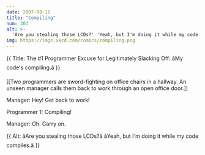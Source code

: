 ```yaml
---
date: 2007-08-15
title: "Compiling"
num: 303
alt: >-
  'Are you stealing those LCDs?' 'Yeah, but I'm doing it while my code compiles.'
img: https://imgs.xkcd.com/comics/compiling.png
---
```

{{ Title: The #1 Programmer Excuse for Legitimately Slacking Off: âMy code's compiling.â }}

[[Two programmers are sword-fighting on office chairs in a hallway. An unseen manager calls them back to work through an open office door.]]

Manager: Hey! Get back to work!

Programmer 1: Compiling!

Manager: Oh. Carry on.

{{ Alt: âAre you stealing those LCDs?â âYeah, but I'm doing it while my code compiles.â }}